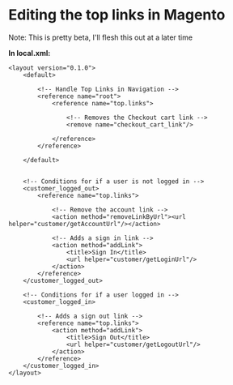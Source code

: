 # Editing the top links in Magento

Note: This is pretty beta, I'll flesh this out at a later time

**In local.xml:**

    <layout version="0.1.0">
        <default>
        
            <!-- Handle Top Links in Navigation -->
            <reference name="root">
                <reference name="top.links">
                    
                    <!-- Removes the Checkout cart link -->
                    <remove name="checkout_cart_link"/>
                    
                </reference>
            </reference>
            
        </default>
        
        
        <!-- Conditions for if a user is not logged in -->
        <customer_logged_out>
            <reference name="top.links">
                
                <!-- Remove the account link -->
                <action method="removeLinkByUrl"><url helper="customer/getAccountUrl"/></action>
                
                <!-- Adds a sign in link -->
                <action method="addLink">
                    <title>Sign In</title>
                    <url helper="customer/getLoginUrl"/>
                </action>
            </reference>
        </customer_logged_out>
        
        <!-- Conditions for if a user logged in -->
        <customer_logged_in>
        
            <!-- Adds a sign out link -->
            <reference name="top.links">
                <action method="addLink">
                    <title>Sign Out</title>
                    <url helper="customer/getLogoutUrl"/>
                </action>
            </reference>
        </customer_logged_in>
    </layout>

    